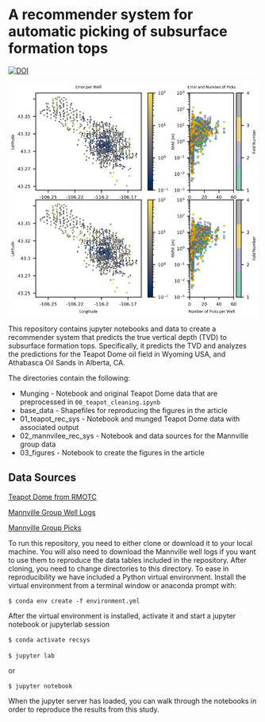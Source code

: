 # A recommender system for automatic picking of subsurface formation tops

[![DOI](https://zenodo.org/badge/263936817.svg)](https://zenodo.org/badge/latestdoi/263936817)

![Prediction Error Maps](https://github.com/jessepisel/matrixfactorization/blob/master/error_maps.PNG)

This repository contains jupyter notebooks and data to create a recommender system that predicts the true vertical depth (TVD) to subsurface formation tops. Specifically, it predicts the TVD 
and analyzes the predictions for the Teapot Dome oil field in Wyoming USA, and Athabasca Oil Sands in Alberta, CA.

The directories contain the following:
* Munging - Notebook and original Teapot Dome data that are preprocessed in `00_teapot_cleaning.ipynb`
* base_data - Shapefiles for reproducing the figures in the article
* 01_teapot_rec_sys - Notebook and munged Teapot Dome data with associated output
* 02_mannvilee_rec_sys - Notebook and data sources for the Mannville group data
* 03_figures - Notebook to create the figures in the article

## Data Sources
[Teapot Dome from RMOTC](http://s3.amazonaws.com/open.source.geoscience/open_data/teapot/rmotc.tar)

[Mannville Group Well Logs](https://github.com/JustinGOSSES/predictatops/blob/master/demo/mannville_demo_data.zip)

[Mannville Group Picks](https://ags.aer.ca/publications/SPE_006.html)

To run this repository, you need to either clone or download it to your local machine. You will also need to download the Mannville well logs if you want to use them to reproduce the data tables included in the repository.
After cloning, you need to change directories to this directory. To ease in reproducibility we have included a Python virtual environment. Install the virtual environment from a terminal window or anaconda prompt with:

```
$ conda env create -f environment.yml
```

After the virtual environment is installed, activate it and start a jupyter notebook or jupyterlab session

```
$ conda activate recsys

$ jupyter lab
```

or

```
$ jupyter notebook
```

When the jupyter server has loaded, you can walk through the notebooks in order to reproduce the results from this study.
